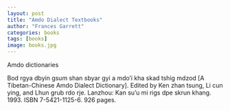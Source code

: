 ```yaml
---
layout: post
title: "Amdo Dialect Textbooks"
author: "Frances Garrett"
categories: books
tags: [books]
image: books.jpg
---
```

Amdo dictionaries

Bod rgya dbyin gsum shan sbyar gyi a mdo’i kha skad tshig mdzod [A Tibetan-Chinese Amdo Dialect Dictionary]. Edited by Ken zhan tsung, Li cun ying, and Lhun grub rdo rje. Lanzhou: Kan su’u mi rigs dpe skrun khang. 1993. ISBN 7-5421-1125-6. 926 pages.
